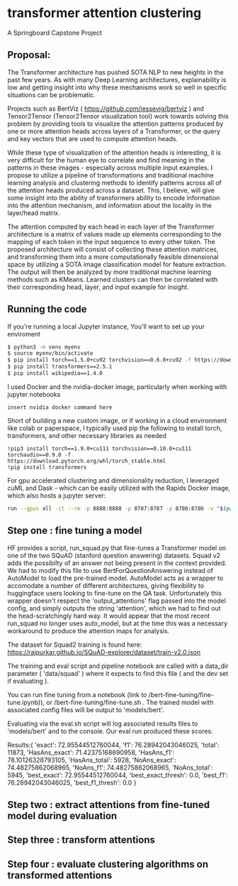 # transformer attention clustering
A Springboard Capstone Project

## Proposal:
The Transformer architecture has pushed SOTA NLP  to new heights in the past few years.  As with many Deep Learning architectures, explainability is low and getting insight into why these mechanisms work so well in specific situations can be problematic.

Projects such as BertViz ( https://github.com/jessevig/bertviz ) and Tensor2Tensor (Tensor2Tensor visualization tool) work towards solving this problem by providing tools to visualize the attention patterns produced by one or more attention heads across layers of a Transformer, or the query and key vectors that are used to compute attention heads.

While these type of visualization of the attention heads is interesting, it is very difficult for the human eye to correlate and find meaning in the patterns in these images - especially across multiple input examples.  I propose to utilize a pipeline of transformations and traditional machine learning analysis and clustering methods to identify patterns across all of the attention heads produced across a dataset. This, I believe, will give some insight into the ability of transformers ability to encode information into the attention mechanism, and information about the locality in the layer/head matrix.

The attention computed by each head in each layer of the Transformer architecture is a matrix of values made up elements corresponding to the mapping of each token in the input sequence to every other token.  The proposed architecture will consist of collecting these attention matrices, and transforming them into a more computationally feasible dimensional space by utilizing a SOTA image classification model for feature extraction.  The output will then be analyzed by more traditional machine learning methods such as KMeans.  Learned clusters can then be correlated with their corresponding head, layer, and input example for insight. 


## Running the code

If you're running a local Jupyter instance, You'll want to set up your enviroment

``` bash
$ python3 -m venv myenv
$ source myenv/bin/activate
$ pip install torch==1.5.0+cu92 torchvision==0.6.0+cu92 -f https://download.pytorch.org/whl/torch_stable.html
$ pip install transformers==2.5.1
$ pip install wikipedia==1.4.0
```

I used Docker and the nvidia-docker image, particularly when working with jupyter notebooks

```
insert nvidia docker command here
```

Short of building a new custom image, or if working in a cloud environment like colab or paperspace, I typically used pip the following to install torch, transformers, and other necessary libraries as needed

```
!pip3 install torch==1.9.0+cu111 torchvision==0.10.0+cu111 torchaudio==0.9.0 -f https://download.pytorch.org/whl/torch_stable.html
!pip install transformers
```

For gpu accelerated clustering and dimensionality reduction, I leveraged cuML and Dask - which can be easily utilized with the Rapids Docker image, which also hosts a jupyter server:

```bash
run --gpus all -it --rm -p 8888:8888 -p 8787:8787 -p 8786:8786 -v "$(pwd):/rapids/notebooks/host/" rapidsai/rapidsai:21.06-cuda11.0-runtime-ubuntu18.04-py3.7

```


## Step one : fine tuning a model


HF provides a script, run_squad.py that fine-tunes a Transformer model on one of the two SQuAD (stanford question answering) datasets.  Squad v2 adds the possibilty of an answer not being present in the context provided.  We had to modify this file to use BertForQuestionAnswering instead of AutoModel to load the pre-trained model.  AutoModel acts as a wrapper to accomodate a number of different architectures, giving flexibility to huggingface users looking to fine-tune on the QA task.  Unfortunately this wrapper doesn't respect the 'output_attentions' flag passed into the model config, and simply outputs the string 'attention', which we had to find out the head-scratchingly hard way.  It would appear that the most recent run_squad no longer uses auto_model, but at the time this was a necessary workaround to produce the attention maps for analysis.

The dataset for Squad2 training is found here:
https://rajpurkar.github.io/SQuAD-explorer/dataset/train-v2.0.json

The training and eval script and pipeline notebook are called with a data_dir parameter ( 'data/squad' ) where it expects to find this file ( and the dev set if evaluating ).

You can run fine tuning from a notebook (link to /bert-fine-tuning/fine-tune.ipynb)), or /bert-fine-tuning/fine-tune.sh . The trained model with associated config files will be output to 'models/bert'.

Evaluating via the eval.sh script will log associated results files to 'models/bert' and to the console.  Our eval run produced these scores:

Results:{
    'exact': 72.95544512760044,
    'f1': 76.28942043046025,
    'total': 11873,
    'HasAns_exact': 71.42375168690958,
    'HasAns_f1': 78.10126328793105,
    'HasAns_total': 5928,
    'NoAns_exact': 74.48275862068965,
    'NoAns_f1': 74.48275862068965,
    'NoAns_total': 5945,
    'best_exact': 72.95544512760044,
    'best_exact_thresh': 0.0,
    'best_f1': 76.28942043046025,
    'best_f1_thresh': 0.0
} 

## Step two : extract attentions from fine-tuned model during evaluation

## Step three : transform attentions

## Step four : evaluate clustering algorithms on transformed attentions